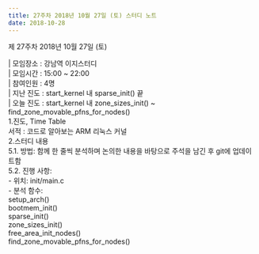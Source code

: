 ```yaml
---
title: 27주차 2018년 10월 27일 (토) 스터디 노트
date: 2018-10-28
---
```


<p>
제 27주차 2018년 10월 27일 (토)
</p><p>
| 모임장소 : 강남역 이지스터디<br>
| 모임시간 : 15:00 ~ 22:00<br>
| 참여인원 : 4명<br>
| 지난 진도 : start_kernel 내 sparse_init() 끝<br>
| 오늘 진도 : start_kernel 내 zone_sizes_init() ~ find_zone_movable_pfns_for_nodes()<br>
1.진도, Time Table<br>
서적 :  코드로 알아보는 ARM 리눅스 커널<br>
2.스터디 내용<br>
5.1. 방법: 함께 한 줄씩 분석하며 논의한 내용을 바탕으로 주석을 남긴 후 git에 업데이트함<br>
5.2. 진행 사항:<br>
 - 위치: init/main.c <br>
 - 분석 함수:<br>
    setup_arch()<br>
        bootmem_init()<br>
            sparse_init()<br>
            zone_sizes_init()<br>
                free_area_init_nodes()<br>
                    find_zone_movable_pfns_for_nodes()
</p>
